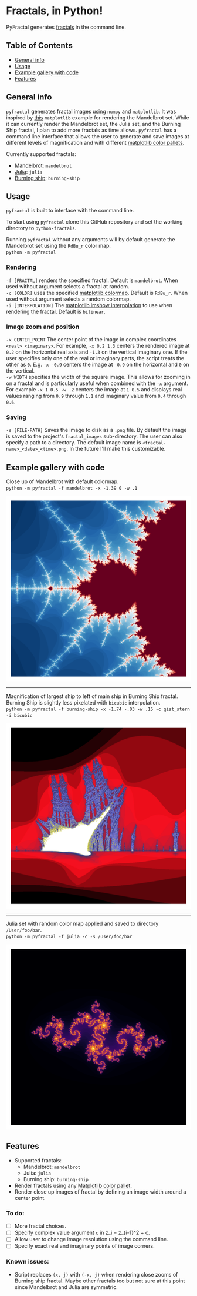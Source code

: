 # Fractals, in Python!

PyFractal generates [fractals](https://en.wikipedia.org/wiki/Fractal) in the command line.  

## Table of Contents
* [General info](#general-info)
* [Usage](#usage)
* [Example gallery with code](#example-gallery-with-code)
* [Features](#features)

## General info
`pyfractal` generates fractal images using `numpy` and `matplotlib`.  It was inspired by [this](https://matplotlib.org/stable/gallery/showcase/mandelbrot.html#sphx-glr-gallery-showcase-mandelbrot-py) `matplotlib` example for rendering the Mandelbrot set. While it can currently render the Mandelbrot set, the Julia set, and the Burning Ship fractal, I plan to add more fractals as time allows.  `pyfractal` has a command line interface that allows the user to generate and save images at different levels of magnification and with different [matplotlib color pallets](https://matplotlib.org/stable/tutorials/colors/colormaps.html).   

Currently supported fractals:
* [Mandelbrot](https://en.wikipedia.org/wiki/Mandelbrot_set): `mandelbrot`
* [Julia](https://en.wikipedia.org/wiki/Julia_set): `julia`
* [Burning ship](https://en.wikipedia.org/wiki/Burning_Ship_fractal): `burning-ship`

## Usage
`pyfractal` is built to interface with the command line.   

To start using `pyfractal` clone this GitHub repository and set the working directory to `python-fractals`.   

Running `pyfractal` without any arguments will by default generate the Mandelbrot set using the `RdBu_r` color map.  
``python -m pyfractal``

### Rendering
`-f [FRACTAL]` renders the specified fractal.  Default is `mandelbrot`.   When used without argument selects a fractal at random.  
`-c [COLOR]` uses the specified [matplotlib colormap](https://matplotlib.org/stable/tutorials/colors/colormaps.html).  Default is `RdBu_r`.   When used without argument selects a random colormap.  
`-i [INTERPOLATION]` The [matplotlib imshow interpolation](https://matplotlib.org/stable/gallery/images_contours_and_fields/interpolation_methods.html) to use when rendering the fractal.  Default is `bilinear`.

### Image zoom and position
`-x CENTER_POINT` The center point of the image in complex coordinates `<real> <imaginary>`.  For example, `-x 0.2 1.3` centers the rendered image at `0.2` on the horizontal real axis and `-1.3` on the vertical imaginary one.  If the user specifies only one of the real or imaginary parts, the script treats the other as `0`.  E.g. `-x -0.9` centers the image at `-0.9` on the horizontal and `0` on the vertical.  
`-w WIDTH` specifies the width of the square image.  This allows for zooming in on a fractal and is particularly useful when combined with the `-x` argument.  For example `-x 1 0.5 -w .2` centers the image at `1 0.5` and displays real values ranging from `0.9` through `1.1` and imaginary value from `0.4` through `0.6`.  

### Saving
`-s [FILE-PATH]` Saves the image to disk as a `.png` file.  By default the image is saved to the project's `fractal_images` sub-directory.  The user can also specify a path to a directory.  The default image name is `<fractal-name>_<date>_<time>.png`.  In the future I'll make this customizable.  


## Example gallery with code
Close up of Mandelbrot with default colormap.  
`python -m pyfractal -f mandelbrot -x -1.39 0 -w .1`  

![Close up of Mandelbrot set](./fractal_images/mandelbrot_close_up1.png)

---

Magnification of largest ship to left of main ship in Burning Ship fractal.  Burning Ship is slightly less pixelated with `bicubic` interpolation.   
`python -m pyfractal -f burning-ship -x -1.74 -.03 -w .15 -c gist_stern -i bicubic`

![Magnification of Left large Burning Ship](./fractal_images/burning-ship1.png)

---

Julia set with random color map applied and saved to directory `/User/foo/bar`.    
`python -m pyfractal -f julia -c -s /User/foo/bar`

![Julia set](./fractal_images/julia1.png)

## Features
* Supported fractals:
  * Mandelbrot: `mandelbrot`
  * Julia: `julia`
  * Burning ship: `burning-ship`
* Render fractals using any [Matplotlib color pallet](https://matplotlib.org/stable/tutorials/colors/colormaps.html).
* Render close up images of fractal by defining an image width around a center point.
### To do:
- [ ] More fractal choices.
- [ ] Specify complex value argument `c` in z_i = z_{i-1}^2 + c.
- [ ] Allow user to change image resolution using the command line.
- [ ] Specify exact real and imaginary points of image corners.
### Known issues:
* Script replaces `(x, j)` with `(-x, j)` when rendering close zooms of Burning ship fractal.  Maybe other fractals too but not sure at this point since Mandelbrot and Julia are symmetric.  
